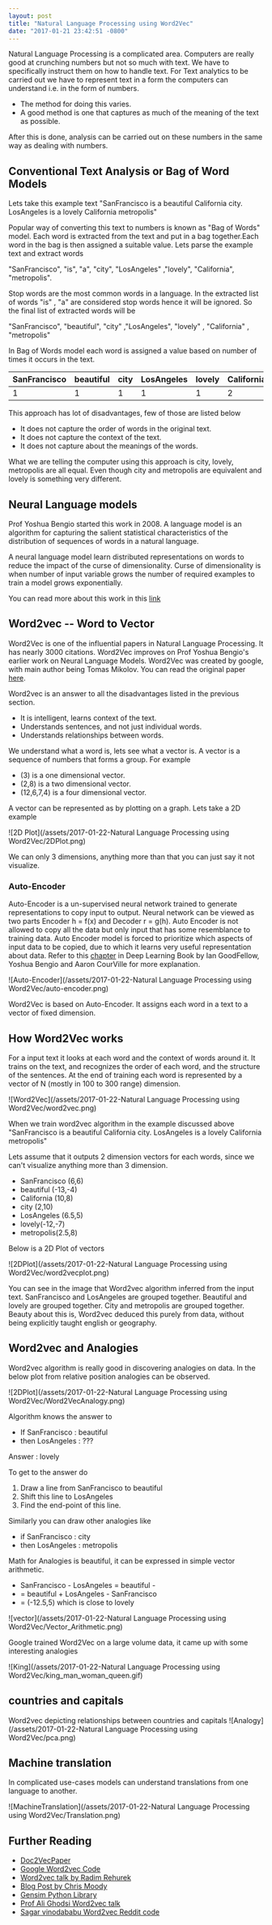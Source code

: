 ```yaml
---
layout: post
title: "Natural Language Processing using Word2Vec"
date: "2017-01-21 23:42:51 -0800"
---
```


Natural Language Processing is a complicated area. Computers are really good at crunching numbers but not so much with text. We have to specifically instruct them on how to handle text. For Text analytics to be carried out we have to represent text in a form the computers can understand i.e. in the form of numbers.

- The method for doing this varies.
- A good method is one that captures as much of the meaning of the text as possible.

After this is done, analysis can be carried out on these numbers in the same way as dealing with numbers.

## Conventional Text Analysis or Bag of Word Models

Lets take this example text "SanFrancisco is a beautiful California city. LosAngeles is a lovely California metropolis"

Popular way of converting this text to numbers is known as "Bag of Words" model. Each word is extracted from the text and put in a bag together.Each word in the bag is then assigned a suitable value.  Lets parse the example text and extract words

"SanFrancisco", "is", "a", "city", "LosAngeles" ,"lovely", "California", "metropolis".

Stop words are the most common words in a language. In the extracted list of words "is" , "a" are considered stop words hence it will be ignored. So the final list of extracted words will be

"SanFrancisco", "beautiful", "city" ,"LosAngeles", "lovely" , "California" , "metropolis"

In Bag of Words model each word is assigned a value based on number of times it occurs in the text.

SanFrancisco  | beautiful   | city  | LosAngeles   | lovely  | California   | metropolis  
--|---|---|---|---|---|--
1  |1   |1   |1   |1   |2   |1

This approach has lot of disadvantages, few of those are listed below

- It does not capture the order of words in the original text.
- It does not capture the context of the text.
- It does not capture about the meanings of the words.

What we are telling the computer using this approach is city, lovely, metropolis are all equal. Even though city and metropolis are equivalent and lovely is something very different.

## Neural Language models

Prof Yoshua Bengio started this work in 2008. A language model is an algorithm for capturing the salient statistical characteristics of the distribution of sequences of words in a natural language.

A neural language model learn distributed representations on words to reduce the impact of the curse of dimensionality. Curse of dimensionality is when number of input variable grows the number of required examples to train a model grows exponentially.

You can read more about this work in this [link](http://www.scholarpedia.org/article/Neural_net_language_models)

## Word2vec -- Word to Vector

Word2Vec is one of the influential papers in Natural Language Processing. It has nearly 3000 citations. Word2Vec improves on Prof Yoshua Bengio's earlier work on Neural Language Models. Word2Vec was created by google, with main author being Tomas Mikolov. You can read the original paper [here](https://papers.nips.cc/paper/5021-distributed-representations-of-words-and-phrases-and-their-compositionality.pdf).

Word2vec is an answer to all the disadvantages listed in the previous section.  

- It is intelligent, learns context of the text.
- Understands sentences, and not just individual words.
- Understands relationships between words.

We understand what a word is, lets see what a vector is. A vector is a sequence of numbers that forms a group. For example

- (3) is a one dimensional vector.
- (2,8) is a two dimensional vector.
- (12,6,7,4) is a four dimensional vector.

A vector can be represented as by plotting on a graph. Lets take a 2D example

![2D Plot](/assets/2017-01-22-Natural Language Processing using Word2Vec/2DPlot.png)

We can only 3 dimensions, anything more than that you can just say it not visualize.

### Auto-Encoder

Auto-Encoder is a un-supervised neural network trained to generate representations to copy input to output. Neural network can be viewed as two parts Encoder h = f(x) and Decoder r = g(h). Auto Encoder is not allowed to copy all the data but only input that has some resemblance to training data. Auto Encoder model is forced to prioritize which aspects of input data to be copied, due to which it learns very useful representation about data. Refer to this [chapter](http://www.deeplearningbook.org/contents/autoencoders.html) in Deep Learning Book by Ian GoodFellow, Yoshua Bengio and Aaron CourVille for more explanation.

![Auto-Encoder](/assets/2017-01-22-Natural Language Processing using Word2Vec/auto-encoder.png)

Word2Vec is based on Auto-Encoder. It assigns each word in a text to a vector of fixed dimension.

## How Word2Vec works

For a input text it looks at each word and the context of words around it. It trains on the text, and recognizes the order of each word, and the structure of the sentences. At the end of training each word is represented by a vector of N (mostly in 100 to 300 range) dimension.

![Word2Vec](/assets/2017-01-22-Natural Language Processing using Word2Vec/word2vec.png)

When we train word2vec algorithm in the example discussed above "SanFrancisco is a beautiful California city. LosAngeles is a lovely California metropolis"

Lets assume that it outputs 2 dimension vectors for each words, since we can't visualize anything more than 3 dimension.

- SanFrancisco (6,6)
- beautiful (-13,-4)
- California (10,8)
- city (2,10)
- LosAngeles (6.5,5)
- lovely(-12,-7)
- metropolis(2.5,8)

Below is a 2D Plot of vectors

![2DPlot](/assets/2017-01-22-Natural Language Processing using Word2Vec/word2vecplot.png)

You can see in the image that Word2vec algorithm inferred from the input text. SanFrancisco and LosAngeles are grouped together. Beautiful and lovely are grouped together. City and metropolis are grouped together. Beauty about this is, Word2vec deduced this purely from data, without being explicitly taught english or geography.

## Word2vec and Analogies

Word2vec algorithm is really good in discovering analogies on data. In the below plot from relative position analogies can be observed.

![2DPlot](/assets/2017-01-22-Natural Language Processing using Word2Vec/Word2VecAnalogy.png)


Algorithm knows the answer to

- If SanFrancisco : beautiful
- then LosAngeles : ???

Answer : lovely

To get to the answer do
1. Draw a line from SanFrancisco to beautiful
2. Shift this line to LosAngeles
3. Find the end-point of this line.

Similarly you can draw other analogies like

- if SanFrancisco : city
- then LosAngeles : metropolis

Math for Analogies is beautiful, it can be expressed in simple vector arithmetic.

- SanFrancisco - LosAngeles = beautiful - <unknown>
- <unknown> = beautiful + LosAngeles - SanFrancisco
- <unknown> = (-12.5,5) which is close to lovely


![vector](/assets/2017-01-22-Natural Language Processing using Word2Vec/Vector_Arithmetic.png)

Google trained Word2Vec on a large volume data, it came up with some interesting analogies

![King](/assets/2017-01-22-Natural Language Processing using Word2Vec/king_man_woman_queen.gif)


## countries and capitals

Word2vec depicting relationships between countries and capitals
![Analogy](/assets/2017-01-22-Natural Language Processing using Word2Vec/pca.png)

## Machine translation

In complicated use-cases models can understand translations from one language to another.

![MachineTranslation](/assets/2017-01-22-Natural Language Processing using Word2Vec/Translation.png)


## Further Reading

- [Doc2VecPaper](arxiv.org/pdf/1405.4053v2.pdf)
- [Google Word2vec Code](https://code.google.com/archive/p/word2vec/)
- [Word2vec talk by Radim Rehurek](https://www.youtube.com/watch?v=wTp3P2UnTfQ)
- [Blog Post by Chris Moody](multithreaded.stitchfix.com/blog/2015/03/11/word-is-worth-a-thousand-vectors/)
- [Gensim Python Library](https://radimrehurek.com/gensim/)
- [Prof Ali Ghodsi Word2vec talk](https://www.youtube.com/watch?v=TsEGsdVJjuA)
- [Sagar vinodababu Word2vec Reddit code](https://github.com/sgrvinod/Word2Vec-on-Reddit-s-Politics-Subreddit-Jan-Apr-2016-)
